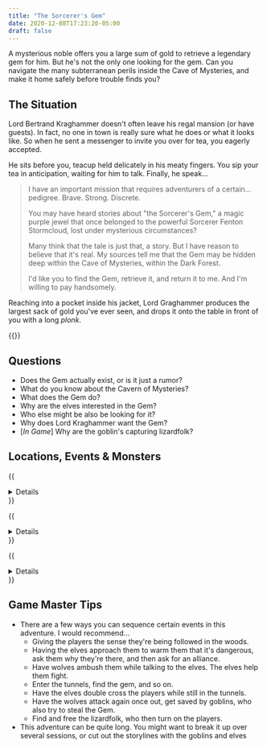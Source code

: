```yaml
---
title: "The Sorcerer's Gem"
date: 2020-12-08T17:23:20-05:00
draft: false
---
```


A mysterious noble offers you a large sum of gold to retrieve a legendary gem for him. But he's not the only one looking for the gem. Can you navigate the many subterranean perils inside the Cave of Mysteries, and make it home safely before trouble finds you?

<div data-toc="In This Adventure"></div>



## The Situation

Lord Bertrand Kraghammer doesn't often leave his regal mansion (or have guests). In fact, no one in town is really sure what he does or what it looks like. So when he sent a messenger to invite you over for tea, you eagerly accepted.

He sits before you, teacup held delicately in his meaty fingers. You sip your tea in anticipation, waiting for him to talk. Finally, he speak...

> I have an important mission that requires adventurers of a certain... pedigree. Brave. Strong. Discrete.
>
> You may have heard stories about "the Sorcerer's Gem," a magic purple jewel that once belonged to the powerful Sorcerer Fenton Stormcloud, lost under mysterious circumstances?
>
> Many think that the tale is just that, a story. But I have reason to believe that it's real. My sources tell me that the Gem may be hidden deep within the Cave of Mysteries, within the Dark Forest.
>
> I'd like you to find the Gem, retrieve it, and return it to me. And I'm willing to pay handsomely.

Reaching into a pocket inside his jacket, Lord Graghammer produces the largest sack of gold you've ever seen, and drops it onto the table in front of you with a long _plonk_.

{{<maps href="/downloads/map.pdf">}}



## Questions

- Does the Gem actually exist, or is it just a rumor?
- What do you know about the Cavern of Mysteries?
- What does the Gem do?
- Why are the elves interested in the Gem?
- Who else might be also be looking for it?
- Why does Lord Kraghammer want the Gem?
- [_In Game_] Why are the goblin's capturing lizardfolk?



## Locations, Events & Monsters

{{<details summary="The Dark Forest" blurb="To the East of the town of Farfaria, the Dark Forest is home to creatures of a more primal nature. Goblins. Lizardfolk. Wolves. Werebears. Unfortunately, it's also where the entrance to the Cavern of Mysteries lies.">}}
- _Events_
	+ The wolves are controlled by the sorcerer, Fenton Stormcloud, and track the players wherever they go (don't reveal this to the players right away)
	+ Bandits attempt to rob the adventurers of their gold, or the Gem if their in possession of it
	+ The elves are also searching for the Sorcerer's Gem, and want create an alliance
	+ The elves double cross the players
	+ Once in possession of the Gem, trees begin to come to life
- _Monsters_
	+ Wolves
	+ Bears
	+ Treefolk
	+ Bandits
	+ Elves
{{</details>}}

{{<details summary="The Cavern of Mysteries" blurb="A deep, winding cave system with many entrances. It winds under most of Farfaria. Certain parts are completely sealed off by time or haven't been explored in years. Many an adventurer has entered the caves... and never returned.">}}
- _Events_
	+ A trap door gives way to another level of tunnels
	+ Water floods a chamber
	+ A troll accuses the players of trying to steal his gold
	+ A cave-in traps the players in a section of tunnel
	+ The only way forward is over a giant precipice that falls to unknown depths
	+ A low fog fills a section of tunnel... then turns into poison gas
	+ A chamber of ice creates cold slippery conditions, and contains an Ice Monster
	+ The walls of the tunnel appear to shift and move. It feels like they've been walking in circles.
	+ Once the gem in their possession, the party gets the feeling they're being followed
- _Monsters_
	+ Rat
	+ Bat
	+ Giant Spider
	+ Giant Scorpion
	+ Slime/Ooze
	+ Skeleton
	+ Giant Toad
	+ Wolf
	+ Pirate
	+ Troll
	+ Kobold
	+ Ice Monster
{{</details>}}

{{<details summary="The Goblin Village" blurb="Deep in the Dark Forest is a village of goblins. They leave the town of Farfaria alone, but will attack travelers and other woodland creatures." margin="true">}}
- _Events_
	+ The players see goblins attack a traveler and steal everything (including his horse and cart), _or_ the goblins save the players from wolves
	+ At the goblin village, players find lizardfolk being held captive
	+ Lizardfolk turn on the players and attack them
- _Monsters_
	+ Goblin
	+ Lizardfolk
	+ Wolf
{{</details>}}



## Game Master Tips

- There are a few ways you can sequence certain events in this adventure. I would recommend...
	+ Giving the players the sense they're being followed in the woods.
	+ Having the elves approach them to warm them that it's dangerous, ask them why they're there, and then ask for an alliance.
	+ Have wolves ambush them while talking to the elves. The elves help them fight.
	+ Enter the tunnels, find the gem, and so on.
	+ Have the elves double cross the players while still in the tunnels.
	+ Have the wolves attack again once out, get saved by goblins, who also try to steal the Gem.
	+ Find and free the lizardfolk, who then turn on the players.
- This adventure can be quite long. You might want to break it up over several sessions, or cut out the storylines with the goblins and elves